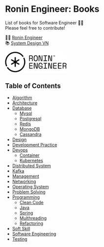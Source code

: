 # Ronin Engineer: Books
List of books for Software Engineer 🧑‍💻<br>
Please feel free to contribute!

🧑‍💻  [Ronin Engineer](https://ronin-engineer.github.io/introduction) <br>
📚  [System Design VN](https://www.facebook.com/groups/systemdesign.vn)

<img src="./image/ronin_engineer_logo.png" width="200" >

## Table of Contents

- [Algorithm](./algorithm)
- [Architecture](./architecture)
- [Database](./database)
    - [Mysql](./database/mysql)
    - [Postgresql](./database/postgresql)
    - [Redis](./database/redis)
    - [MongoDB](./database/mongo)
    - [Cassandra](./database/cassandra)
- [Design](./design)
- [Development Practice](./development-practice)
- [Devops](./devops)
    - [Container](./devops/container)
    - [Kubernetes](./devops/k8s)
- [Distributed System](./distributed-system)
- [Kafka](./kafka)
- [Management](./management)
- [Networking](./networking)
- [Operating System](./operating-system)
- [Problem Solving](./problem-solving)
- [Programming](./programming)
    - [Clean Code](./programming/clean-code)
    - [Java](./programming/java)
    - [Spring](./programming/spring)
    - [Multhreading](./programming/multhreading)
    - [Refactoring](./programming/refactoring)
- [Soft Skill](./soft-skill)
- [Software Engineering](./software-engineering)
- [Testing](./testing)

## 
